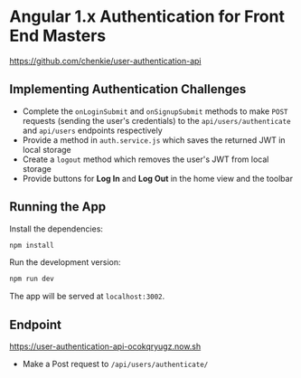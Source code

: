 # Angular 1.x Authentication for Front End Masters

https://github.com/chenkie/user-authentication-api

## Implementing Authentication Challenges

* Complete the `onLoginSubmit` and `onSignupSubmit` methods to make `POST` requests (sending the user's credentials) to the `api/users/authenticate` and `api/users` endpoints respectively
* Provide a method in `auth.service.js` which saves the returned JWT in local storage
* Create a `logout` method which removes the user's JWT from local storage
* Provide buttons for **Log In** and **Log Out** in the home view and the toolbar

## Running the App

Install the dependencies:

```bash
npm install
```

Run the development version:

```bash
npm run dev
```

The app will be served at `localhost:3002`.

## Endpoint 

https://user-authentication-api-ocokqryugz.now.sh
+ Make a Post request to `/api/users/authenticate/`
